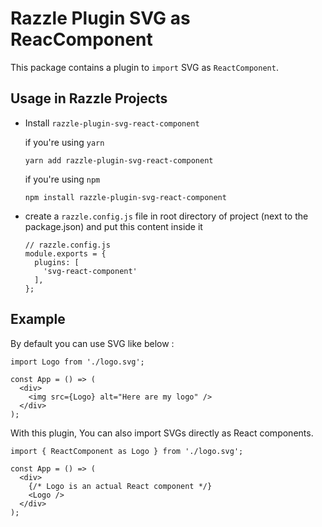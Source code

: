 # Razzle Plugin SVG as ReacComponent

This package contains a plugin to `import` SVG as `ReactComponent`.

## Usage in Razzle Projects

- Install `razzle-plugin-svg-react-component`

  if you're using `yarn`

  ```
  yarn add razzle-plugin-svg-react-component
  ```

  if you're using `npm`

  ```
  npm install razzle-plugin-svg-react-component
  ```

- create a `razzle.config.js` file in root directory of project (next to the package.json) and put this content inside it

  ```
  // razzle.config.js
  module.exports = {
    plugins: [
      'svg-react-component'
    ],
  };
  ```

## Example

By default you can use SVG like below :

```
import Logo from './logo.svg';

const App = () => (
  <div>
    <img src={Logo} alt="Here are my logo" />
  </div>
);
```

With this plugin, You can also import SVGs directly as React components.

```
import { ReactComponent as Logo } from './logo.svg';

const App = () => (
  <div>
    {/* Logo is an actual React component */}
    <Logo />
  </div>
);
```
